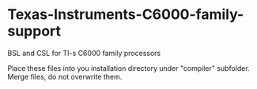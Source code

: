 # Texas-Instruments-C6000-family-support
BSL and CSL for TI-s C6000 family processors

Place these files into you installation directory under "compiler" subfolder. Merge files, do not overwrite them.
